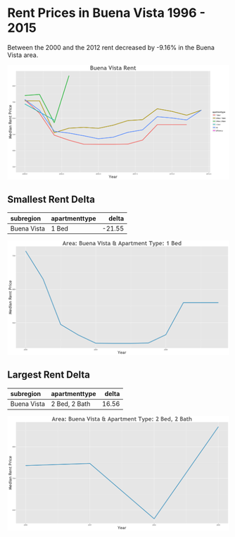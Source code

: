 Rent Prices in Buena Vista 1996 - 2015
================

Between the 2000 and the 2012 rent decreased by -9.16% in the Buena Vista area.

![](../images/buenavista.png)

Smallest Rent Delta
-------------------

| subregion   | apartmenttype |   delta|
|:------------|:--------------|-------:|
| Buena Vista | 1 Bed         |  -21.55|

![](../images/smallRentDelta/buenavista.png)

Largest Rent Delta
------------------

| subregion   | apartmenttype |  delta|
|:------------|:--------------|------:|
| Buena Vista | 2 Bed, 2 Bath |  16.56|

![](../images/largeRentDelta/buenavista.png)
